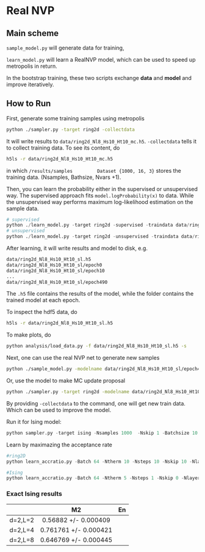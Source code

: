 

# Real NVP 



## Main scheme

`sample_model.py` will generate data for training,

`learn_model.py` will learn a RealNVP model, which can be used to speed up metropolis in return. 

In the bootstrap training, these two scripts exchange **data** and **model** and improve iteratively.   

## How to Run 

First, generate some training samples using metropolis

```bash
python ./sampler.py -target ring2d -collectdata
```

It will write results to `data/ring2d_Nl8_Hs10_Ht10_mc.h5`. `-collectdata` tells it to collect training data.  To see its content, do 

```bash
h5ls -r data/ring2d_Nl8_Hs10_Ht10_mc.h5
```

in which `/results/samples         Dataset {1000, 16, 3}` stores the training data. (Nsamples, Bathsize, Nvars +1). 

Then, you can learn the probability either in the supervised or unsupervised way. The supervised approach fits `model.logProbability(x)` to data. While the unsupervised way performs maximum log-likelihood estimation on the sample data.

```python
# supervised
python ./learn_model.py -target ring2d -supervised -traindata data/ring2d_Nl8_Hs10_Ht10_mc.h5 
# unsupervised
python ./learn_model.py -target ring2d -unsupervised -traindata data/ring2d_Nl8_Hs10_Ht10_mc.h5 
```

After learning, it will write results and model to disk, e.g. 

```bash
data/ring2d_Nl8_Hs10_Ht10_sl.h5
data/ring2d_Nl8_Hs10_Ht10_sl/epoch0
data/ring2d_Nl8_Hs10_Ht10_sl/epoch10
...
data/ring2d_Nl8_Hs10_Ht10_sl/epoch490
```

The `.h5` file contains the results of the model, while the folder contains the trained model at each epoch. 

To inspect the hdf5 data, do 

```bash
h5ls -r data/ring2d_Nl8_Hs10_Ht10_sl.h5
```

 To make plots, do 

```bash
python analysis/load_data.py -f data/ring2d_Nl8_Hs10_Ht10_sl.h5 -s
```

Next, one can use the real NVP net to generate new samples

```bash
python ./sample_model.py -modelname data/ring2d_Nl8_Hs10_Ht10_sl/epoch490
```

Or, use the model to make MC update proposal

```bash
python ./sampler.py -target ring2d -modelname data/ring2d_Nl8_Hs10_Ht10_sl/epoch490 
```

By providing `-collectdata` to the command, one will get new train data. Which can be used to improve the model. 

Run it for Ising model:

```python
python sampler.py -target ising -Nsamples 1000  -Nskip 1 -Batchsize 10 -collectdata  -K 0.44068679350977147  -L 4 -d 2  -sampler hmc -interSteps 100 -stepSize 0.1 
```

Learn by maximazing the acceptance rate
```python
#ring2D
python learn_accratio.py -Batch 64 -Ntherm 10 -Nsteps 10 -Nskip 10 -Nlayers 4 -Hs 10 -Ht 10 -target ring2d -epsilon 1.0 -alpha 0.0 -beta 1.0 -delta 1.0 -omega 1.0 -Nepoch 5000 

#Ising
python learn_accratio.py -Batch 64 -Ntherm 5 -Nsteps 1 -Nskip 0 -Nlayers 9 -Hs 8 -Ht 8 -target ising -K 0.44068679350977147 -L 4 -d 2 -epsilon 1.0 -beta 1.0  -delta 1.0 -omega 0.0  -Nepoch 5000 -lr 0.01 -exact 0.761761
```

### Exact Ising results 

|         |          M2           | En   |
| :-----: | :-------------------: | :--- |
| d=2,L=2 | 0.56882 +/- 0.000409  |      |
| d=2,L=4 | 0.761761 +/- 0.000421 |      |
| d=2,L=8 | 0.646769 +/- 0.000445 |      |

